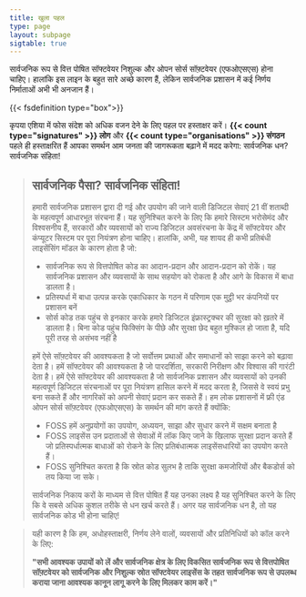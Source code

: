 ```yaml
---
title: खुला पहल
type: page
layout: subpage
sigtable: true
---
```


सार्वजनिक रूप से वित्त पोषित सॉफ्टवेयर निशुल्क और ओपन सोर्स सॉफ़्टवेयर (एफओएसएस) होना चाहिए। हालांकि इस लाइन के बहुत सारे अच्छे कारण हैं, लेकिन सार्वजनिक प्रशासन में कई निर्णय निर्माताओं अभी भी अनजान हैं।

{{< fsdefinition type="box">}}

कृपया एशिया में फोस संदेश को अधिक वजन देने के लिए पहल पर हस्ताक्षर करें। **{{< count type="signatures" >}} लोग** और **{{< count type="organisations" >}} संगठन** पहले ही हस्ताक्षरित हैं आपका समर्थन आम जनता की जागरूकता बढ़ाने में मदद करेगा: सार्वजनिक धन? सार्वजनिक संहिता!

> ## सार्वजनिक पैसा? सार्वजनिक संहिता!
>
>  हमारी सार्वजनिक प्रशासन द्वारा दी गई और उपयोग की जाने वाली डिजिटल सेवाएं 21 वीं शताब्दी के महत्वपूर्ण आधारभूत संरचना हैं। यह सुनिश्चित करने के लिए कि हमारे सिस्टम भरोसेमंद और विश्वसनीय हैं, सरकारों और व्यवसायों को राज्य डिजिटल अवसंरचना के केंद्र में सॉफ्टवेयर और कंप्यूटर सिस्टम पर पूरा नियंत्रण होना चाहिए। हालांकि, अभी, यह शायद ही कभी प्रतिबंधी लाइसेंसिंग मॉडल के कारण होता है जो:
>
> * सार्वजनिक रूप से वित्तपोषित कोड का आदान-प्रदान और आदान-प्रदान को रोकें। यह सार्वजनिक प्रशासन और व्यवसायों के साथ सहयोग को रोकता है और आगे के विकास में बाधा डालता है।
> * प्रतिस्पर्धा में बाधा उत्पन्न करके एकाधिकार के गठन में परिणाम एक मुट्ठी भर कंपनियों पर प्रशासन बनें
> * सोर्स कोड तक पहुंच से इनकार करके हमारे डिजिटल इंफ्रास्ट्रक्चर की सुरक्षा को ख़तरे में डालता है। बिना कोड पहुंच फिक्सिंग के पीछे और सुरक्षा छेद बहुत मुश्किल हो जाता है, यदि पूरी तरह से असंभव नहीं है
>
>  हमें ऐसे सॉफ़्टवेयर की आवश्यकता है जो सर्वोत्तम प्रथाओं और समाधानों को साझा करने को बढ़ावा देता है। हमें सॉफ्टवेयर की आवश्यकता है जो पारदर्शिता, सरकारी निरीक्षण और विश्वास की गारंटी देता है। हमें ऐसे सॉफ्टवेयर की आवश्यकता है जो सार्वजनिक प्रशासन और व्यवसायों को उनकी महत्वपूर्ण डिजिटल संरचनाओं पर पूरा नियंत्रण हासिल करने में मदद करता है, जिससे वे स्वयं प्रभु बना सकते हैं और नागरिकों को अपनी सेवाएं प्रदान कर सकते हैं। हम लोक प्रशासनों में फ्री एंड ओपन सोर्स सॉफ़्टवेयर (एफओएसएस) के समर्थन की मांग करते हैं क्योंकि:
>
> * FOSS हमें अनुप्रयोगों का उपयोग, अध्ययन, साझा और सुधार करने में सक्षम बनाता है
> * FOSS लाइसेंस उन प्रदाताओं से सेवाओं में लॉक किए जाने के खिलाफ सुरक्षा प्रदान करते हैं जो प्रतिस्पर्धात्मक बाधाओं को रोकने के लिए प्रतिबंधात्मक लाइसेंसधारियों का उपयोग करते हैं।
> * FOSS सुनिश्चित करता है कि स्रोत कोड सुलभ है ताकि सुरक्षा कमजोरियों और बैकडोर्स को तय किया जा सके।
>
> सार्वजनिक निकाय करों के माध्यम से वित्त पोषित हैं यह उनका लक्ष्य है यह सुनिश्चित करने के लिए कि वे सबसे अधिक कुशल तरीके से धन खर्च करते हैं। अगर यह सार्वजनिक धन है, तो यह सार्वजनिक कोड भी होना चाहिए!


>
> यही कारण है कि हम, अधोहस्ताक्षरी, निर्णय लेने वालों, व्यवसायों और प्रतिनिधियों को कॉल करने के लिए:
>
> **"सभी आवश्यक उपायों को लें और सार्वजनिक क्षेत्र के लिए विकसित सार्वजनिक रूप से वित्तपोषित सॉफ़्टवेयर को सार्वजनिक और निशुल्क स्रोत सॉफ्टवेयर लाइसेंस के तहत सार्वजनिक रूप से उपलब्ध कराया जाना आवश्यक कानून लागू करने के लिए मिलकर काम करें।"**

[fs]: https://en.wikipedia.org/wiki/Free_and_open-source_software

